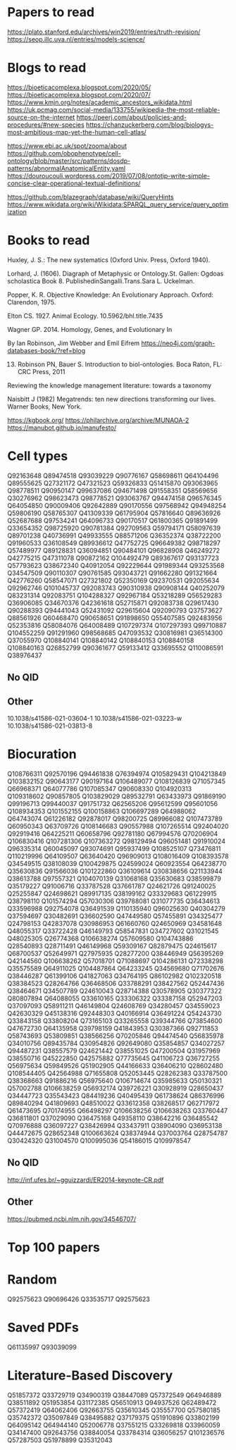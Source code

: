 # Papers to read
https://plato.stanford.edu/archives/win2019/entries/truth-revision/
https://seop.illc.uva.nl/entries/models-science/


# Blogs to read
https://bioeticacomplexa.blogspot.com/2020/05/
https://bioeticacomplexa.blogspot.com/2020/07/
https://www.kmjn.org/notes/academic_ancestors_wikidata.html
https://uk.pcmag.com/social-media/133755/wikipedia-the-most-reliable-source-on-the-internet
https://peerj.com/about/policies-and-procedures/#new-species
https://chanzuckerberg.com/blog/biologys-most-ambitious-map-yet-the-human-cell-atlas/



https://www.ebi.ac.uk/spot/zooma/about
https://github.com/obophenotype/cell-ontology/blob/master/src/patterns/dosdp-patterns/abnormalAnatomicalEntity.yaml
https://douroucouli.wordpress.com/2019/07/08/ontotip-write-simple-concise-clear-operational-textual-definitions/

https://github.com/blazegraph/database/wiki/QueryHints
https://www.wikidata.org/wiki/Wikidata:SPARQL_query_service/query_optimization
# Books to read
Huxley, J. S.: The new systematics (Oxford Univ. Press, Oxford 1940).

Lorhard, J. (1606). Diagraph of Metaphysic or Ontology.St. Gallen: Ogdoas scholastica Book 8. PublishedinSangalli.Trans.Sara L. Uckelman.

Popper, K. R. Objective Knowledge: An Evolutionary Approach. Oxford: Clarendon, 1975.

Elton CS. 1927. Animal Ecology. 10.5962/bhl.title.7435 

Wagner GP. 2014. Homology, Genes, and Evolutionary In

By Ian Robinson, Jim Webber and Emil Eifrem
https://neo4j.com/graph-databases-book/?ref=blog

13.  Robinson  PN,  Bauer  S.  Introduction  to  biol-ontologies.  Boca  Raton,  FL:    CRC  Press, 2011

Reviewing the knowledge management literature: towards a taxonomy

Naisbitt J (1982) Megatrends: ten new directions transforming our lives. Warner Books, New
York.

https://kgbook.org/
https://philarchive.org/archive/MUNAOA-2
https://manubot.github.io/manufesto/

# Cell types
Q92163648
Q89474518
Q93039229
Q90776167
Q58698611
Q64104496
Q89555625
Q27321172
Q47321523
Q59326833
Q51415870
Q93063965
Q98778511
Q90950147
Q99637086
Q94671498
Q91558351
Q58569656
Q30276962
Q98623473
Q98778521
Q93063767
Q94474158
Q96576345
Q64054850
Q90009406
Q92642889
Q90170556
Q97568942
Q94948254
Q59806190
Q58765307
Q41309339
Q61795904
Q57816640
Q89636926
Q52687688
Q97534241
Q64096733
Q90170517
Q61800365
Q91891499
Q33654352
Q98725920
Q90781384
Q92709563
Q59794171
Q58097639
Q89701238
Q40736991
Q49933555
Q88571206
Q36352374
Q38722200
Q91960533
Q36108549
Q89936612
Q47752725
Q96649382
Q98718297
Q57489977
Q89128831
Q36094851
Q90484101
Q96828908
Q46249272
Q42775215
Q47311078
Q90872162
Q104492479
Q89367617
Q93137723
Q57793623
Q38672340
Q40912054
Q92229644
Q91989344
Q93253568
Q34547509
Q90110307
Q90761585
Q93043721
Q91662280
Q91321664
Q42776260
Q58547071
Q27321802
Q52350169
Q92370531
Q92055634
Q92962746
Q101045737
Q92083743
Q90310938
Q90908144
Q40252079
Q83231314
Q92083751
Q104288327
Q92967184
Q53218289
Q56529283
Q36906085
Q34670376
Q42361618
Q52715871
Q92083738
Q29617430
Q90288393
Q94441043
Q52431092
Q29615604
Q92090793
Q37573627
Q88561926
Q60468470
Q90658651
Q91898650
Q55407585
Q92483956
Q52353816
Q58084076
Q64008489
Q107297374
Q107297393
Q99710887
Q104552259
Q91291960
Q98568685
Q47093532
Q30816981
Q36514300
Q37055970
Q108840141
Q108840142
Q108840153
Q108840158
Q108840163
Q26852799
Q90361677
Q59133412
Q33695552
Q110086591
Q38976437

## No QID

## Other
10.1038/s41586-021-03604-1
10.1038/s41586-021-03223-w
10.1038/s41586-021-03813-8
# Biocuration
Q108766311
Q92570196
Q94461838
Q76394974
Q105829431
Q104213849
Q103832152
Q90643177
Q90197164
Q106489077
Q108126839
Q71057345
Q66968371
Q64077786
Q107085347
Q90608330
Q104920313
Q109318602
Q90857805
Q103829029
Q89532791
Q63433973
Q91869190
Q99196713
Q99440037
Q91751732
Q62565206
Q95612599
Q95601056
Q108934353
Q101552155
Q100158863
Q106697289
Q64988062
Q64743074
Q61226182
Q92878017
Q98200725
Q89966082
Q107473789
Q60950343
Q63709726
Q108146683
Q90557988
Q107265514
Q92404020
Q92919416
Q64225211
Q60658796
Q92781180
Q67994576
Q70206904
Q106830416
Q107281306
Q107363272
Q98129494
Q96051481
Q91910024
Q96335314
Q60045097
Q93074691
Q95937499
Q108525107
Q73476811
Q110219996
Q64109507
Q63640420
Q96909013
Q108016409
Q108393578
Q34549515
Q38108039
Q100429875
Q24599024
Q60923554
Q64238770
Q35630836
Q91566036
Q101222860
Q36109614
Q30838656
Q21133944
Q38613788
Q97557321
Q104070139
Q31068168
Q35630683
Q38599879
Q35179227
Q91006716
Q33787528
Q37661787
Q24621726
Q91240025
Q25255847
Q24698621
Q89917135
Q38199162
Q33329683
Q61229915
Q38798110
Q101574294
Q57030306
Q39788081
Q31077735
Q36434613
Q33596988
Q92754078
Q36491539
Q110135940
Q96025630
Q40304279
Q37594697
Q30482691
Q36602590
Q47449580
Q57455891
Q34325477
Q24798153
Q42837078
Q30986953
Q61660760
Q24650969
Q34581648
Q48055317
Q33722428
Q46149793
Q58547831
Q34727602
Q31021545
Q48025305
Q26774368
Q106638274
Q57609580
Q104743886
Q28540893
Q28711491
Q46149968
Q59309167
Q82879475
Q24615617
Q68700537
Q52649971
Q27975935
Q28277200
Q38446949
Q56395269
Q42144560
Q106638262
Q57018701
Q71088697
Q104286131
Q72338298
Q35575589
Q64911025
Q104487864
Q64233245
Q34569680
Q71702676
Q38446287
Q61399106
Q41827063
Q34764195
Q86102982
Q102320518
Q38384523
Q28264766
Q36468506
Q33788291
Q38427562
Q52447436
Q38464671
Q34507789
Q24610043
Q28714388
Q30578905
Q30377322
Q80807894
Q64088055
Q33610165
Q33306322
Q33387158
Q52947203
Q37097093
Q58911211
Q46149804
Q24608769
Q34280457
Q34559023
Q42630329
Q45138316
Q92448303
Q40166914
Q36491224
Q54243730
Q33843158
Q33808204
Q73165103
Q33265558
Q39344766
Q73854600
Q47672730
Q64135958
Q39798159
Q41843953
Q30387366
Q92711853
Q58743693
Q53809851
Q38566256
Q70205846
Q94474540
Q56835978
Q34010756
Q89435784
Q30954826
Q92649080
Q35854857
Q34027257
Q94487231
Q38557579
Q24621442
Q38551025
Q47200504
Q31957969
Q38550716
Q45222850
Q42575882
Q77735645
Q41106723
Q36727255
Q56975634
Q59849526
Q51902905
Q44166633
Q36406210
Q28602480
Q108544405
Q42564988
Q71655808
Q52053445
Q28262383
Q33787500
Q38368663
Q91886216
Q56975640
Q106714674
Q35985633
Q50130321
Q57002788
Q106638259
Q56932174
Q39726221
Q30928919
Q28650437
Q34447723
Q35543423
Q84419236
Q40495439
Q61738624
Q86376996
Q89840294
Q41809693
Q48510022
Q33612358
Q38268517
Q62717972
Q61473695
Q70174955
Q66498297
Q106638256
Q106638263
Q33760447
Q36811801
Q37029090
Q36475168
Q49358110
Q38642216
Q36485542
Q70976888
Q36097227
Q38426994
Q33437911
Q38904090
Q36953138
Q44472675
Q28652348
Q100663624
Q38374944
Q37003764
Q28754787
Q30424320
Q31004570
Q100995036
Q54186015
Q109978547

## No QID
http://inf.ufes.br/~gguizzardi/ER2014-keynote-CR.pdf

## Other
https://pubmed.ncbi.nlm.nih.gov/34546707/

# Top 100 papers
# Random
Q92575623
Q90696426
Q33535717
Q92575623

# Saved PDFs
Q61135997
Q93039099

# Literature-Based Discovery
Q51857372
Q33729719
Q34900319
Q38447089
Q57372549
Q64946889
Q38511892
Q51953854
Q31172385
Q56510913
Q94937526
Q62489472
Q57372419
Q64062406
Q92663755
Q35610345
Q35557700
Q57580185
Q35742372
Q35097849
Q38495882
Q37179375
Q51910896
Q33802199
Q64095142
Q64944140
Q52006778
Q37551215
Q33269818
Q33960059
Q34147400
Q92643756
Q38840054
Q33784314
Q36056257
Q101236576
Q57287503
Q51978899
Q35312043
